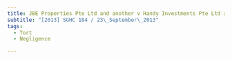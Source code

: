 ```yaml
---
title: JBE Properties Pte Ltd and another v Handy Investments Pte Ltd and another
subtitle: "[2013] SGHC 184 / 23\_September\_2013"
tags:
  - Tort
  - Negligence

---
```


